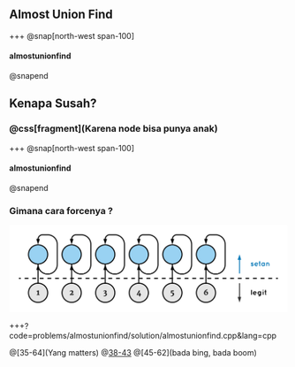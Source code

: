 ## Almost Union Find

+++
@snap[north-west span-100]
#### almostunionfind
@snapend

## Kenapa Susah?
### @css[fragment](Karena node bisa punya anak)

+++
@snap[north-west span-100]
#### almostunionfind
@snapend

### Gimana cara forcenya ?
![Diagram](problems/almostunionfind/img/diagram.png)

+++?code=problems/almostunionfind/solution/almostunionfind.cpp&lang=cpp

@[35-64](Yang matters)
@[38-43](Initialization)
@[45-62](bada bing, bada boom)
